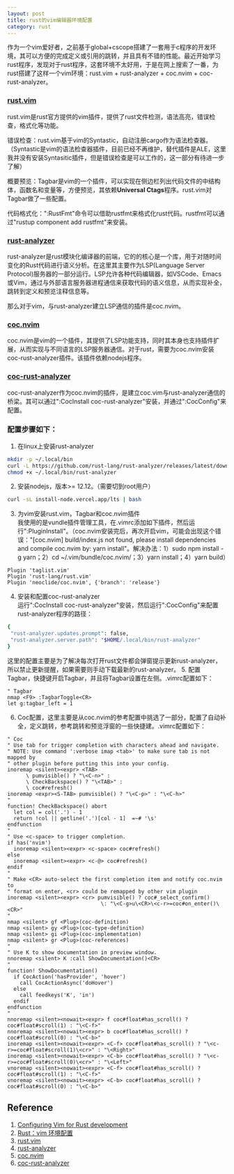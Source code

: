 ```yaml
---
layout: post
title: rust的vim编辑器环境配置
category: rust
---
```


作为一个vim爱好者，之前基于global+cscope搭建了一套用于c程序的开发环境，其可以方便的完成定义或引用的跳转，并且具有不错的性能。最近开始学习rust程序，发现对于rust程序，这套环境不太好用，于是在网上搜索了一番，为rust搭建了这样一个vim环境：rust.vim + rust-analyzer + coc.nvim + coc-rust-analyzer。

### [rust.vim][3]

rust.vim是rust官方提供的vim插件，提供了rust文件检测，语法高亮，错误检查，格式化等功能。

错误检查：rust.vim基于vim的Syntastic，自动注册cargo作为语法检查器。（Syntastic是vim的语法检查器插件，目前已经不再维护，替代插件是ALE，这里我并没有安装Syntasitic插件，但是错误检查是可以工作的，这一部分有待进一步了解）

概要预览：Tagbar是vim的一个插件，可以实现在侧边栏列出代码文件的中结构体，函数名和变量等，方便预览，其依赖**Universal Ctags**程序。rust.vim对Tagbar做了一些配置。

代码格式化：":RustFmt"命令可以借助rustfmt来格式化rust代码。rustfmt可以通过"rustup component add rustfmt"来安装。

### [rust-analyzer][4]

rust-analyzer是rust模块化编译器的前端，它的的核心是一个库，用于对随时间变化的Rust代码进行语义分析。在这里其主要作为LSP(Language Server Protocol)服务器的一部分运行。LSP允许各种代码编辑器，如VSCode、Emacs或Vim，通过与外部语言服务器进程通信来获取代码的语义信息，从而实现补全，跳转到定义和预览注释信息等。

那么对于vim，与rust-analyzer建立LSP通信的插件是coc.nvim。


### [coc.nvim][5]

coc.nvim是vim的一个插件，其提供了LSP功能支持，同时其本身也支持插件扩展，从而实现与不同语言的LSP服务器通信。对于rust，需要为coc.nvim安装coc-rust-analyzer插件。该插件依赖nodejs程序。

### [coc-rust-analyzer][6]

coc-rust-analyzer作为coc.nvim的插件，是建立coc.vim与rust-analyzer通信的桥梁。其可以通过":CocInstall coc-rust-analyzer"安装，并通过":CocConfig"来配置。

### 配置步骤如下：
1. 在linux上安装rust-analyzer
```bash
mkdir -p ~/.local/bin
curl -L https://github.com/rust-lang/rust-analyzer/releases/latest/download/rust-analyzer-x86_64-unknown-linux-gnu.gz | gunzip -c - > ~/.local/bin/rust-analyzer
chmod +x ~/.local/bin/rust-analyzer
```
2. 安装nodejs，版本>= 12.12。（需要切到root用户）
```bash
curl -sL install-node.vercel.app/lts | bash
```
3. 为vim安装rust.vim，Tagbar和coc.nvim插件  
我使用的是vundle插件管理工具，在.vimrc添加如下插件，然后运行":PluginInstall"。（coc.nvim安装完后，再次开启vim，可能会出现这个错误："[coc.nvim] build/index.js not found, please install dependencies and compile coc.nvim by: yarn install"。解决办法：1）sudo npm install -g yarn；2）cd ~/.vim/bundle/coc.nvim/；3）yarn install；4）yarn build）
```vim
Plugin 'taglist.vim'
Plugin 'rust-lang/rust.vim'
Plugin 'neoclide/coc.nvim', {'branch': 'release'} 
```
4. 安装和配置coc-rust-analyzer  
运行":CocInstall coc-rust-analyzer"安装，然后运行":CocConfig"来配置rust-analyzer程序的路径：
```bash
{
 "rust-analyzer.updates.prompt": false,
 "rust-analyzer.server.path": "$HOME/.local/bin/rust-analyzer"
}
```
这里的配置主要是为了解决每次打开rust文件都会弹窗提示更新rust-analyzer，所以禁止更新提醒，如果需要则手动下载最新的rust-analyzer。
5. 配置Tagbar，快捷键开启Tagbar，并且将Tagbar设置在左侧。.vimrc配置如下：  
```vim
" Tagbar
nmap <F9> :TagbarToggle<CR>
let g:tagbar_left = 1
```
6. Coc配置，这里主要是从coc.nvim的参考配置中挑选了一部分，配置了自动补全，定义跳转，参考跳转和预览浮窗的一些快捷建。.vimrc配置如下：
```vim
" Coc
" Use tab for trigger completion with characters ahead and navigate.
" NOTE: Use command ':verbose imap <tab>' to make sure tab is not mapped by
" other plugin before putting this into your config.
inoremap <silent><expr> <TAB>
      \ pumvisible() ? "\<C-n>" :
      \ CheckBackspace() ? "\<TAB>" :
      \ coc#refresh()
inoremap <expr><S-TAB> pumvisible() ? "\<C-p>" : "\<C-h>"
"
function! CheckBackspace() abort
  let col = col('.') - 1
  return !col || getline('.')[col - 1]  =~# '\s'
endfunction
"
" Use <c-space> to trigger completion.
if has('nvim')
  inoremap <silent><expr> <c-space> coc#refresh()
else
  inoremap <silent><expr> <c-@> coc#refresh()
endif
"
" Make <CR> auto-select the first completion item and notify coc.nvim to
" format on enter, <cr> could be remapped by other vim plugin
inoremap <silent><expr> <cr> pumvisible() ? coc#_select_confirm()
                              \: "\<C-g>u\<CR>\<c-r>=coc#on_enter()\<CR>"
"
nmap <silent> gf <Plug>(coc-definition)
nmap <silent> gy <Plug>(coc-type-definition)
nmap <silent> gi <Plug>(coc-implementation)
nmap <silent> gr <Plug>(coc-references)
"
" Use K to show documentation in preview window.
nnoremap <silent> K :call ShowDocumentation()<CR>
"
function! ShowDocumentation()
  if CocAction('hasProvider', 'hover')
    call CocActionAsync('doHover')
  else
    call feedkeys('K', 'in')
  endif
endfunction
"
nnoremap <silent><nowait><expr> f coc#float#has_scroll() ? coc#float#scroll(1) : "\<C-f>"
nnoremap <silent><nowait><expr> b coc#float#has_scroll() ? coc#float#scroll(0) : "\<C-b>"
inoremap <silent><nowait><expr> <C-f> coc#float#has_scroll() ? "\<c-r>=coc#float#scroll(1)\<cr>" : "\<Right>"
inoremap <silent><nowait><expr> <C-b> coc#float#has_scroll() ? "\<c-r>=coc#float#scroll(0)\<cr>" : "\<Left>"
vnoremap <silent><nowait><expr> <C-f> coc#float#has_scroll() ? coc#float#scroll(1) : "\<C-f>"
vnoremap <silent><nowait><expr> <C-b> coc#float#has_scroll() ? coc#float#scroll(0) : "\<C-b>"
```

## Reference
1. [Configuring Vim for Rust development][1]
2. [Rust：vim 环境配置][2]
3. [rust.vim][3]
4. [rust-analyzer][4]
5. [coc.nvim][5]
6. [coc-rust-analyzer][6]

[1]: https://blog.logrocket.com/configuring-vim-rust-development/
[2]: https://blog.csdn.net/m0_37952030/article/details/118372011
[3]: https://github.com/rust-lang/rust.vim
[4]: https://github.com/rust-lang/rust-analyzer
[5]: https://github.com/neoclide/coc.nvim/
[6]: https://github.com/fannheyward/coc-rust-analyzer
